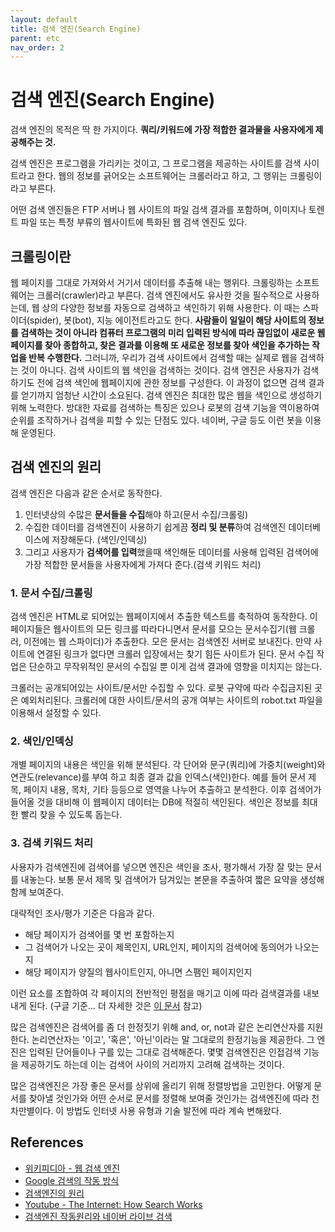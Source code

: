 ```yaml
---
layout: default
title: 검색 엔진(Search Engine)
parent: etc
nav_order: 2
---
```


# 검색 엔진(Search Engine)

검색 엔진의 목적은 딱 한 가지이다. **쿼리/키워드에 가장 적합한 결과물을 사용자에게 제공해주는 것.**

검색 엔진은 프로그램을 가리키는 것이고, 그 프로그램을 제공하는 사이트를 검색 사이트라고 한다. 웹의 정보를 긁어오는 소프트웨어는 크롤러라고 하고, 그 행위는 크롤링이라고 부른다.

어떤 검색 엔진들은 FTP 서버나 웹 사이트의 파일 검색 결과를 포함하며, 이미지나 토렌트 파일 또는 특정 부류의 웹사이트에 특화된 웹 검색 엔진도 있다.

## 크롤링이란

웹 페이지를 그대로 가져와서 거기서 데이터를 추출해 내는 행위다. 크롤링하는 소프트웨어는 크롤러(crawler)라고 부른다. 검색 엔진에서도 유사한 것을 필수적으로 사용하는데, 웹 상의 다양한 정보를 자동으로 검색하고 색인하기 위해 사용한다. 이 때는 스파이더(spider), 봇(bot), 지능 에이전트라고도 한다. **사람들이 일일이 해당 사이트의 정보를 검색하는 것이 아니라 컴퓨터 프로그램의 미리 입력된 방식에 따라 끊임없이 새로운 웹 페이지를 찾아 종합하고, 찾은 결과를 이용해 또 새로운 정보를 찾아 색인을 추가하는 작업을 반복 수행한다.** 그러니까, 우리가 검색 사이트에서 검색할 때는 실제로 웹을 검색하는 것이 아니다. 검색 사이트의 웹 색인을 검색하는 것이다. 검색 엔진은 사용자가 검색하기도 전에 검색 색인에 웹페이지에 관한 정보를 구성한다. 이 과정이 없으면 검색 결과를 얻기까지 엄청난 시간이 소요된다. 검색 엔진은 최대한 많은 웹을 색인으로 생성하기 위해 노력한다. 방대한 자료를 검색하는 특징은 있으나 로봇의 검색 기능을 역이용하여 순위를 조작하거나 검색을 피할 수 있는 단점도 있다. 네이버, 구글 등도 이런 봇을 이용해 운영된다.

## 검색 엔진의 원리

검색 엔진은 다음과 같은 순서로 동작한다.

1. 인터넷상의 수많은 **문서들을 수집**해야 하고(문서 수집/크롤링)
2. 수집한 데이터를 검색엔진이 사용하기 쉽게끔 **정리 및 분류**하여 검색엔진 데이터베이스에 저장해둔다. (색인/인덱싱)
3. 그리고 사용자가 **검색어를 입력**했을때 색인해둔 데이터를 사용해 입력된 검색어에 가장 적합한 문서들을 사용자에게 가져다 준다.(검색 키워드 처리)

### 1. 문서 수집/크롤링

검색 엔진은 HTML로 되어있는 웹페이지에서 추출한 텍스트를 축적하여 동작한다. 이 페이지들은 웹사이트의 모든 링크를 따라다니면서 문서를 모으는 문서수집기(웹 크롤러, 이전에는 웹 스파이더)가 추출한다. 모은 문서는 검색엔진 서버로 보내진다. 만약 사이트에 연결된 링크가 없다면 크롤러 입장에서는 찾기 힘든 사이트가 된다. 문서 수집 작업은 단순하고 무작위적인 문서의 수집일 뿐 이게 검색 결과에 영향을 미치지는 않는다.

크롤러는 공개되어있는 사이트/문서만 수집할 수 있다. 로봇 규약에 따라 수집금지된 곳은 예외처리된다. 크롤러에 대한 사이트/문서의 공개 여부는 사이트의 robot.txt 파일을 이용해서 설정할 수 있다.

### 2. 색인/인덱싱

개별 페이지의 내용은 색인을 위해 분석된다. 각 단어와 문구(쿼리)에 가중치(weight)와 연관도(relevance)를 부여 하고 최종 결과 값을 인덱스(색인)한다. 예를 들어 문서 제목, 페이지 내용, 목차, 기타 등등으로 영역을 나누어 추출하고 분석한다. 이후 검색어가 들어올 것을 대비해 이 웹페이지 데이터는 DB에 적절히 색인된다. 색인은 정보를 최대한 빨리 찾을 수 있도록 돕는다.

### 3. 검색 키워드 처리

사용자가 검색엔진에 검색어를 넣으면 엔진은 색인을 조사, 평가해서 가장 잘 맞는 문서를 내놓는다. 보통 문서 제목 및 검색어가 담겨있는 본문을 추출하여 짧은 요약을 생성해 함께 보여준다.

대략적인 조사/평가 기준은 다음과 같다.

* 해당 페이지가 검색어를 몇 번 포함하는지
* 그 검색어가 나오는 곳이 제목인지, URL인지, 페이지의 검색어에 동의어가 나오는지
* 해당 페이지가 양질의 웹사이트인지, 아니면 스팸인 페이지인지

이런 요소를 조합하여 각 페이지의 전반적인 평점을 매기고 이에 따라 검색결과를 내보내게 된다. (구글 기준... 더 자세한 것은 [이 문서](https://www.google.com/intl/ko/search/howsearchworks/algorithms/) 참고)

많은 검색엔진은 검색어를 좀 더 한정짓기 위해 and, or, not과 같은 논리연산자를 지원한다. 논리연산자는 '이고', '혹은', '아닌'이라는 말 그대로의 한정기능을 제공한다. 그 엔진은 입력된 단어들이나 구를 있는 그대로 검색해준다. 몇몇 검색엔진은 인접검색 기능을 제공하기도 하는데 이는 검색어 사이의 거리까지 고려해 검색하는 것이다.

많은 검색엔진은 가장 좋은 문서를 상위에 올리기 위해 정렬방법을 고민한다. 어떻게 문서를 찾아낼 것인가와 어떤 순서로 문서를 정렬해 보여줄 것인가는 검색엔진에 따라 천차만별이다. 이 방법도 인터넷 사용 유형과 기술 발전에 따라 계속 변해왔다.

## References

* [위키피디아 - 웹 검색 엔진](https://ko.wikipedia.org/wiki/%EC%9B%B9_%EA%B2%80%EC%83%89_%EC%97%94%EC%A7%84)
* [Google 검색의 작동 방식](https://www.google.com/intl/ko/search/howsearchworks/)
* [검색엔진의 원리](http://www.seo-korea.com/%EA%B2%80%EC%83%89%EC%97%94%EC%A7%84%EC%9D%98-%EC%9B%90%EB%A6%AC/)
* [Youtube - The Internet: How Search Works](https://youtu.be/LVV_93mBfSU)
* [검색엔진 작동원리와 네이버 라이브 검색](http://www.zinicap.kr/archives/5273)
